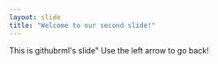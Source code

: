 ```yaml
---
layout: slide
title: "Welcome to our second slide!"
---
```

This is githubrml's slide"
Use the left arrow to go back!
